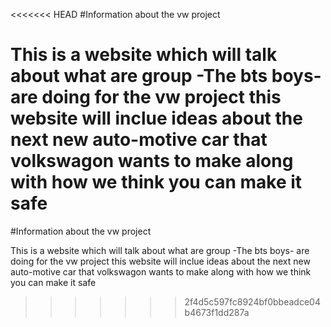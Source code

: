 <<<<<<< HEAD
#Information about the vw project

This is a website which will talk about what are group -The bts boys- are doing for the vw project this website will inclue ideas about the next new auto-motive car that volkswagon wants to make along with how we think you can make it safe
=======
#Information about the vw project

This is a website which will talk about what are group -The bts boys- are doing for the vw project this website will inclue ideas about the next new auto-motive car that volkswagon wants to make along with how we think you can make it safe
>>>>>>> 2f4d5c597fc8924bf0bbeadce04b4673f1dd287a
